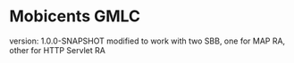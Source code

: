 # Mobicents GMLC
version: 1.0.0-SNAPSHOT
modified to work with two SBB, one for MAP RA, other for HTTP Servlet RA

